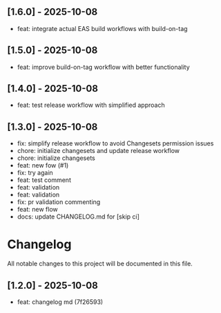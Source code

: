 ## [1.6.0] - 2025-10-08

- feat: integrate actual EAS build workflows with build-on-tag

## [1.5.0] - 2025-10-08

- feat: improve build-on-tag workflow with better functionality

## [1.4.0] - 2025-10-08

- feat: test release workflow with simplified approach

## [1.3.0] - 2025-10-08

- fix: simplify release workflow to avoid Changesets permission issues
- chore: initialize changesets and update release workflow
- chore: initialize changesets
- feat: new fow (#1)
- fix: try again
- feat: test comment
- feat: validation
- feat: validation
- fix: pr validation commenting
- feat: new flow
- docs: update CHANGELOG.md for  [skip ci]

# Changelog

All notable changes to this project will be documented in this file.

## [1.2.0] - 2025-10-08

- feat: changelog md (7f26593)

